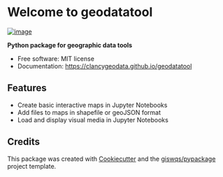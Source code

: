 # Welcome to geodatatool


[![image](https://img.shields.io/pypi/v/geodatatool.svg)](https://pypi.python.org/pypi/geodatatool)


**Python package for geographic data tools**


-   Free software: MIT license
-   Documentation: <https://clancygeodata.github.io/geodatatool>
    

## Features

-   Create basic interactive maps in Jupyter Notebooks
-   Add files to maps in shapefile or geoJSON format
-   Load and display visual media in Jupyter Notebooks

## Credits

This package was created with [Cookiecutter](https://github.com/cookiecutter/cookiecutter) and the [giswqs/pypackage](https://github.com/giswqs/pypackage) project template.
